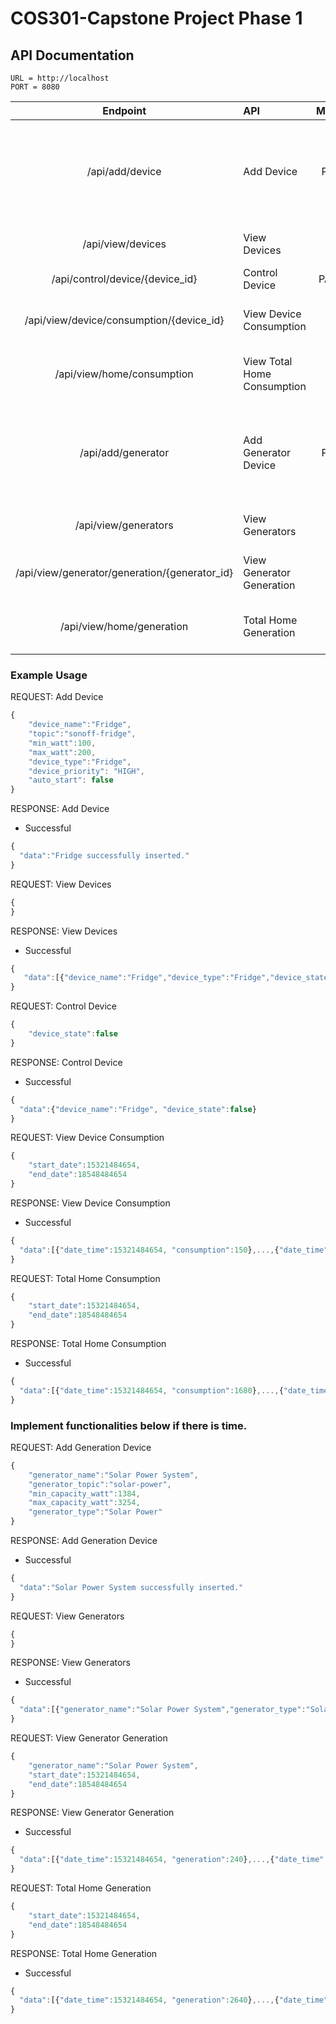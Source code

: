 # COS301-Capstone Project Phase 1

## API Documentation
    
    URL = http://localhost
    PORT = 8080
  

| Endpoint  | API              | Method 	| Parameters  | Response   | 
|:--------: |:------------     | :--:  	  | -------------|----------|
| /api/add/device         |Add Device   | POST   	|device_name: string <br/> topic: string <br/> max_watts:  int <br/> min_watts: int <br/> device_type: string <br/> device_priority: HIGH/MEDIUM/LOW <br/> auto_start: boolean <br/>|data: string |
| /api/view/devices          |View Devices | GET     |  |data: array of objects|
|  /api/control/device/{device_id}           |Control Device | PATCH   	|device_state: boolean|data: object  |
|  /api/view/device/consumption/{device_id}           |View Device Consumption         | GET   	|start_date: timestamp <br/> end_date: timestamp |data: array of objects|
| /api/view/home/consumption            |View Total Home Consumption         | GET   	|start_date: timestamp <br/> end_date: timestamp  |data: array of objects |
|  /api/add/generator           |Add Generator Device        | POST   	| generator_name: string <br/> generator_topic: string <br/> max_capacity:  int <br/> min_capacity: int <br/> generator_type: string <br/> |data: string |
|  /api/view/generators           |View Generators       | GET   	| |data: array of objects |
|  /api/view/generator/generation/{generator_id}         |View Generator Generation       | GET   	| start_date: timestamp <br/> end_date: timestamp | data: array of objects|
|  /api/view/home/generation          |Total Home Generation       | GET   	| start_date: timestamp <br/> end_date: timestamp  |data: array of objects |

### Example Usage

REQUEST: Add Device
```javascript
{
    "device_name":"Fridge",
    "topic":"sonoff-fridge",
    "min_watt":100,
    "max_watt":200,
    "device_type":"Fridge",
    "device_priority": "HIGH",
    "auto_start": false
}
```

RESPONSE: Add Device 
    
  * Successful
```javascript
{
  "data":"Fridge successfully inserted."
}
```
REQUEST: View Devices
```javascript
{
}
```

RESPONSE: View Devices 
    
  * Successful
```javascript
{
   "data":[{"device_name":"Fridge","device_type":"Fridge","device_state":true},...,{"device_name":"Bedroom Light","device_type":"Light","device_state":false}]
}
```

REQUEST: Control Device
```javascript
{
    "device_state":false
}
```

RESPONSE: Control Device 
    
  * Successful
```javascript
{
  "data":{"device_name":"Fridge", "device_state":false}
}
```

REQUEST: View Device Consumption
```javascript
{
    "start_date":15321484654,
    "end_date":18548484654
}
```

RESPONSE: View Device Consumption 
    
  * Successful
```javascript
{
  "data":[{"date_time":15321484654, "consumption":150},...,{"date_time":18548484654, "consumption":181}]
}
```

REQUEST: Total Home Consumption
```javascript
{
    "start_date":15321484654,
    "end_date":18548484654
}
```

RESPONSE: Total Home Consumption 
    
  * Successful
```javascript
{
  "data":[{"date_time":15321484654, "consumption":1680},...,{"date_time":18548484654, "consumption":1912}]
}
```

### Implement functionalities below if there is time.

REQUEST: Add Generation Device
```javascript
{
    "generator_name":"Solar Power System",
    "generator_topic":"solar-power",
    "min_capacity_watt":1384,
    "max_capacity_watt":3254,
    "generator_type":"Solar Power"
}
```

RESPONSE: Add Generation Device 
    
  * Successful
```javascript
{
  "data":"Solar Power System successfully inserted."
}
```

REQUEST: View Generators
```javascript
{
}
```

RESPONSE: View Generators 
    
  * Successful
```javascript
{
  "data":[{"generator_name":"Solar Power System","generator_type":"Solar Power","generator_state":true},...,{"generator_name":"Diesel Generator","generator_type":"Standby Generator","generator_state":false}]
}
```

REQUEST: View Generator Generation
```javascript
{
    "generator_name":"Solar Power System",
    "start_date":15321484654,
    "end_date":18548484654
}
```

RESPONSE: View Generator Generation 
    
  * Successful
```javascript
{
  "data":[{"date_time":15321484654, "generation":240},...,{"date_time":18548484654, "generation":181}]
}
```

REQUEST: Total Home Generation
```javascript
{
    "start_date":15321484654,
    "end_date":18548484654
}
```

RESPONSE: Total Home Generation 
    
  * Successful
```javascript
{
  "data":[{"date_time":15321484654, "generation":2640},...,{"date_time":18548484654, "generation":1713}]
}
```
